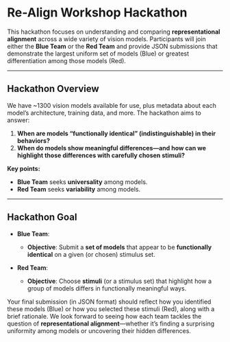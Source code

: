 # Re-Align Workshop Hackathon

This hackathon focuses on understanding and comparing **representational alignment** across a wide variety of vision models. Participants will join either the **Blue Team** or the **Red Team** and provide JSON submissions that demonstrate the largest uniform set of models (Blue) or greatest differentiation among those models (Red).

---

## Hackathon Overview
We have ~1300 vision models available for use, plus metadata about each model’s architecture, training data, and more. The hackathon aims to answer:

1. **When are models “functionally identical” (indistinguishable) in their behaviors?**  
2. **When do models show meaningful differences—and how can we highlight those differences with carefully chosen stimuli?**

**Key points:**
- **Blue Team** seeks **universality** among models.  
- **Red Team** seeks **variability** among models.  

---

## Hackathon Goal

- **Blue Team**: 
  - **Objective**: Submit a **set of models** that appear to be **functionally identical** on a given (or chosen) stimulus set.

- **Red Team**: 
  - **Objective**: Choose **stimuli** (or a stimulus set) that highlight how a group of models differs in functionally meaningful ways.

Your final submission (in JSON format) should reflect how you identified these models (Blue) or how you selected these stimuli (Red), along with a brief rationale. We look forward to seeing how each team tackles the question of **representational alignment**—whether it’s finding a surprising uniformity among models or uncovering their hidden differences.